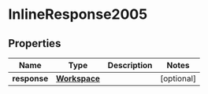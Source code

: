 

# InlineResponse2005

## Properties

Name | Type | Description | Notes
------------ | ------------- | ------------- | -------------
**response** | [**Workspace**](Workspace.md) |  |  [optional]




